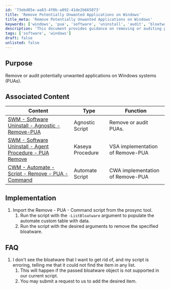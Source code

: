 ```yaml
---
id: '73ebd85e-aa83-4f0b-a092-41de2b665873'
title: 'Remove Potentially Unwanted Applications on Windows'
title_meta: 'Remove Potentially Unwanted Applications on Windows'
keywords: ['windows', 'pua', 'software', 'uninstall', 'audit', 'bloatware']
description: 'This document provides guidance on removing or auditing potentially unwanted applications (PUAs) on Windows systems. It includes associated content, implementation steps, and FAQs related to the process.'
tags: ['software', 'windows']
draft: false
unlisted: false
---
```


## Purpose

Remove or audit potentially unwanted applications on Windows systems (PUAs).

## Associated Content

| Content                                                                                               | Type               | Function                      |
|-------------------------------------------------------------------------------------------------------|--------------------|-------------------------------|
| [SWM - Software Uninstall - Agnostic - Remove-PUA](<../powershell/Remove-PUA.md>)                 | Agnostic Script     | Remove or audit PUAs.        |
| [SWM - Software Uninstall - Agent Procedure - PUA Remove](<../vsa/procedures/PUA%20Remove.md>)   | Kaseya Procedure    | VSA implementation of Remove-PUA |
| [CWM - Automate - Script - Remove - PUA - Command](https://proval.itglue.com/DOC-5078775-11157214) | Automate Script     | CWA implementation of Remove-PUA |

## Implementation

1. Import the Remove - PUA - Command script from the prosync tool.
   1. Run the script with the `-ListBloatware` argument to populate the automate custom table with data.
   2. Run the script with the desired arguments to remove the specified bloatware.

## FAQ

1. I don't see the bloatware that I want to get rid of, and my script is erroring, telling me that it could not find the item in any list.
   1. This will happen if the passed bloatware object is not supported in our current script.
   2. You may submit a request to us to add the desired item.

